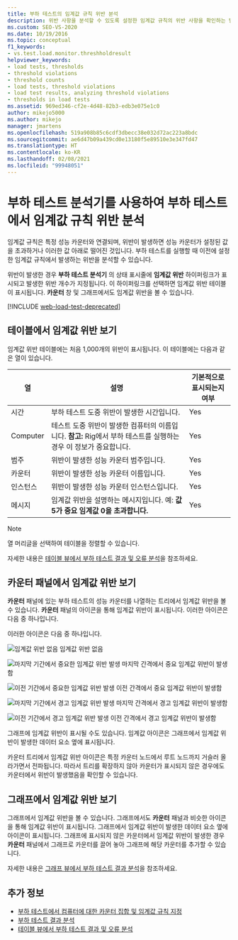 ```yaml
---
title: 부하 테스트의 임계값 규칙 위반 분석
description: 위반 사항을 분석할 수 있도록 설정한 임계값 규칙의 위반 사항을 확인하는 방법을 알아봅니다.
ms.custom: SEO-VS-2020
ms.date: 10/19/2016
ms.topic: conceptual
f1_keywords:
- vs.test.load.monitor.threshholdresult
helpviewer_keywords:
- load tests, thresholds
- threshold violations
- threshold counts
- load tests, threshold violations
- load test results, analyzing threshold violations
- thresholds in load tests
ms.assetid: 969ed346-cf2e-4d48-82b3-edb3e075e1c0
author: mikejo5000
ms.author: mikejo
manager: jmartens
ms.openlocfilehash: 519a908b85c6cdf3dbecc38e032d72ac223a8bdc
ms.sourcegitcommit: ae6d47b09a439cd0e13180f5e89510e3e347fd47
ms.translationtype: HT
ms.contentlocale: ko-KR
ms.lasthandoff: 02/08/2021
ms.locfileid: "99948051"
---
```

# <a name="analyzing-threshold-rule-violations-in-load-tests-using-the-load-test-analyzer"></a>부하 테스트 분석기를 사용하여 부하 테스트에서 임계값 규칙 위반 분석

임계값 규칙은 특정 성능 카운터와 연결되며, 위반이 발생하면 성능 카운터가 설정된 값을 초과하거나 이러한 값 아래로 떨어진 것입니다. 부하 테스트를 실행할 때 이전에 설정한 임계값 규칙에서 발생하는 위반을 분석할 수 있습니다.

위반이 발생한 경우 **부하 테스트 분석기** 의 상태 표시줄에 **임계값 위반** 하이퍼링크가 표시되고 발생한 위반 개수가 지정됩니다. 이 하이퍼링크를 선택하면 임계값 위반 테이블이 표시됩니다. **카운터** 창 및 그래프에서도 임계값 위반을 볼 수 있습니다.

[!INCLUDE [web-load-test-deprecated](includes/web-load-test-deprecated.md)]

## <a name="view-threshold-violations-in-the-table"></a>테이블에서 임계값 위반 보기

임계값 위반 테이블에는 처음 1,000개의 위반이 표시됩니다. 이 테이블에는 다음과 같은 열이 있습니다.

|열|설명|기본적으로 표시되는지 여부|
|-|-|-|
|시간|부하 테스트 도중 위반이 발생한 시간입니다.|Yes|
|Computer|테스트 도중 위반이 발생한 컴퓨터의 이름입니다. **참고:** Rig에서 부하 테스트를 실행하는 경우 이 정보가 중요합니다.|Yes|
|범주|위반이 발생한 성능 카운터 범주입니다.|Yes|
|카운터|위반이 발생한 성능 카운터 이름입니다.|Yes|
|인스턴스|위반이 발생한 성능 카운터 인스턴스입니다.|Yes|
|메시지|임계값 위반을 설명하는 메시지입니다. 예: **값 5가 중요 임계값 0을 초과합니다.**|Yes|

> [!NOTE]
> 열 머리글을 선택하여 테이블을 정렬할 수 있습니다.

자세한 내용은 [테이블 뷰에서 부하 테스트 결과 및 오류 분석](../test/analyze-load-test-results-and-errors-in-the-tables-view.md)을 참조하세요.

## <a name="view-threshold-violations-in-the-counters-panel"></a>카운터 패널에서 임계값 위반 보기

**카운터** 패널에 있는 부하 테스트의 성능 카운터를 나열하는 트리에서 임계값 위반을 볼 수 있습니다. **카운터** 패널의 아이콘을 통해 임계값 위반이 표시됩니다. 이러한 아이콘은 다음 중 하나입니다.

이러한 아이콘은 다음 중 하나입니다.

![임계값 위반 없음](../test/media/icon_ltest_1.gif) 임계값 위반 없음

![마지막 기간에서 중요한 임계값 위반 발생](../test/media/icon_ltest_2.gif) 마지막 간격에서 중요 임계값 위반이 발생함

![이전 기간에서 중요한 임계값 위반 발생](../test/media/icon_ltest_3.gif) 이전 간격에서 중요 임계값 위반이 발생함

![마지막 기간에서 경고 임계값 위반 발생](../test/media/icon_ltest_4.gif) 마지막 간격에서 경고 임계값 위반이 발생함

![이전 기간에서 경고 임계값 위반 발생](../test/media/icon_ltest_5.gif) 이전 간격에서 경고 임계값 위반이 발생함

그래프에 임계값 위반이 표시될 수도 있습니다. 임계값 아이콘은 그래프에서 임계값 위반이 발생한 데이터 요소 옆에 표시됩니다.

카운터 트리에서 임계값 위반 아이콘은 특정 카운터 노드에서 루트 노드까지 거슬러 올라가면서 전파됩니다. 따라서 트리를 확장하지 않아 카운터가 표시되지 않은 경우에도 카운터에서 위반이 발생했음을 확인할 수 있습니다.

## <a name="view-threshold-violations-on-the-graph"></a>그래프에서 임계값 위반 보기

그래프에서 임계값 위반을 볼 수 있습니다. 그래프에서도 **카운터** 패널과 비슷한 아이콘을 통해 임계값 위반이 표시됩니다. 그래프에서 임계값 위반이 발생한 데이터 요소 옆에 아이콘이 표시됩니다. 그래프에 표시되지 않은 카운터에서 임계값 위반이 발생한 경우 **카운터** 패널에서 그래프로 카운터를 끌어 놓아 그래프에 해당 카운터를 추가할 수 있습니다.

자세한 내용은 [그래프 뷰에서 부하 테스트 결과 분석](../test/analyze-load-test-results-in-the-graphs-view.md)을 참조하세요.

## <a name="see-also"></a>추가 정보

- [부하 테스트에서 컴퓨터에 대한 카운터 집합 및 임계값 규칙 지정](../test/specify-counter-sets-and-threshold-rules-for-load-testing.md)
- [부하 테스트 결과 분석](../test/analyze-load-test-results-using-the-load-test-analyzer.md)
- [테이블 뷰에서 부하 테스트 결과 및 오류 분석](../test/analyze-load-test-results-and-errors-in-the-tables-view.md)
